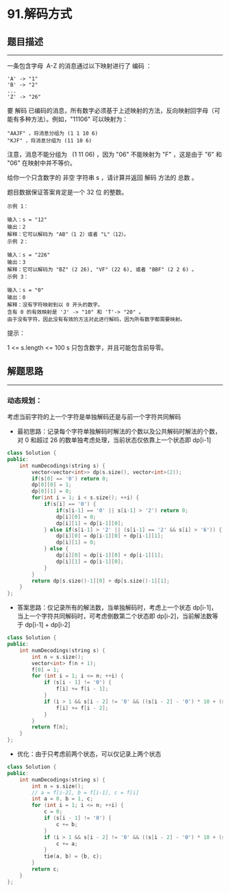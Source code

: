 # 91.解码方式

## 题目描述
---
一条包含字母  A-Z 的消息通过以下映射进行了 编码 ：

```
'A' -> "1"
'B' -> "2"
...
'Z' -> "26"
```

要 解码 已编码的消息，所有数字必须基于上述映射的方法，反向映射回字母（可能有多种方法）。例如，"11106" 可以映射为：

```
"AAJF" ，将消息分组为 (1 1 10 6)
"KJF" ，将消息分组为 (11 10 6)
```

注意，消息不能分组为   (1 11 06) ，因为 "06" 不能映射为 "F" ，这是由于 "6" 和 "06" 在映射中并不等价。

给你一个只含数字的 非空 字符串 s ，请计算并返回 解码 方法的 总数 。

题目数据保证答案肯定是一个 32 位 的整数。

```
示例 1：

输入：s = "12"
输出：2
解释：它可以解码为 "AB"（1 2）或者 "L"（12）。
示例 2：

输入：s = "226"
输出：3
解释：它可以解码为 "BZ" (2 26), "VF" (22 6), 或者 "BBF" (2 2 6) 。
示例 3：

输入：s = "0"
输出：0
解释：没有字符映射到以 0 开头的数字。
含有 0 的有效映射是 'J' -> "10" 和 'T'-> "20" 。
由于没有字符，因此没有有效的方法对此进行解码，因为所有数字都需要映射。
```

提示：

1 <= s.length <= 100
s 只包含数字，并且可能包含前导零。

## 解题思路
---
### 动态规划：
  考虑当前字符的上一个字符是单独解码还是与前一个字符共同解码
- 最初思路：记录每个字符单独解码时解法的个数以及公共解码时解法的个数，对 0 和超过 26 的数单独考虑处理，当前状态仅依靠上一个状态即 dp[i-1]

```cpp
class Solution {
public:
    int numDecodings(string s) {
        vector<vector<int>> dp(s.size(), vector<int>(2));
        if(s[0] == '0') return 0;
        dp[0][0] = 1;
        dp[0][1] = 0;
        for(int i = 1; i < s.size(); ++i) {
            if(s[i] == '0') {
                if(s[i-1] == '0' || s[i-1] > '2') return 0;
                dp[i][0] = 0;
                dp[i][1] = dp[i-1][0];
            } else if(s[i-1] > '2' || (s[i-1] == '2' && s[i] > '6')) {
                dp[i][0] = dp[i-1][0] + dp[i-1][1];
                dp[i][1] = 0;
            } else {
                dp[i][0] = dp[i-1][0] + dp[i-1][1];
                dp[i][1] = dp[i-1][0];
            }
        }
        return dp[s.size()-1][0] + dp[s.size()-1][1];
    }
};
```

- 答案思路：仅记录所有的解法数，当单独解码时，考虑上一个状态 dp[i-1]，当上一个字符共同解码时，可考虑倒数第二个状态即 dp[i-2]，当前解法数等于 dp[i-1] + dp[i-2]

```cpp
class Solution {
public:
    int numDecodings(string s) {
        int n = s.size();
        vector<int> f(n + 1);
        f[0] = 1;
        for (int i = 1; i <= n; ++i) {
            if (s[i - 1] != '0') {
                f[i] += f[i - 1];
            }
            if (i > 1 && s[i - 2] != '0' && ((s[i - 2] - '0') * 10 + (s[i - 1] - '0') <= 26)) {
                f[i] += f[i - 2];
            }
        }
        return f[n];
    }
};
```

- 优化：由于只考虑前两个状态，可以仅记录上两个状态

```cpp
class Solution {
public:
    int numDecodings(string s) {
        int n = s.size();
        // a = f[i-2], b = f[i-1], c = f[i]
        int a = 0, b = 1, c;
        for (int i = 1; i <= n; ++i) {
            c = 0;
            if (s[i - 1] != '0') {
                c += b;
            }
            if (i > 1 && s[i - 2] != '0' && ((s[i - 2] - '0') * 10 + (s[i - 1] - '0') <= 26)) {
                c += a;
            }
            tie(a, b) = {b, c};
        }
        return c;
    }
};
```
